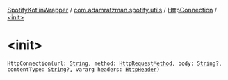 [SpotifyKotlinWrapper](../../index.md) / [com.adamratzman.spotify.utils](../index.md) / [HttpConnection](index.md) / [&lt;init&gt;](./-init-.md)

# &lt;init&gt;

`HttpConnection(url: `[`String`](https://kotlinlang.org/api/latest/jvm/stdlib/kotlin/-string/index.html)`, method: `[`HttpRequestMethod`](../-http-request-method/index.md)`, body: `[`String`](https://kotlinlang.org/api/latest/jvm/stdlib/kotlin/-string/index.html)`?, contentType: `[`String`](https://kotlinlang.org/api/latest/jvm/stdlib/kotlin/-string/index.html)`?, vararg headers: `[`HttpHeader`](../-http-header/index.md)`)`